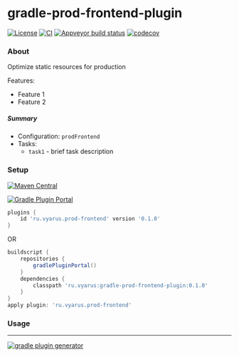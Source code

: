 # gradle-prod-frontend-plugin
[![License](https://img.shields.io/badge/license-MIT-blue.svg)](http://www.opensource.org/licenses/MIT)
[![CI](https://github.com/xvik/gradle-prod-frontend-plugin/actions/workflows/CI.yml/badge.svg)](https://github.com/xvik/gradle-prod-frontend-plugin/actions/workflows/CI.yml)
[![Appveyor build status](https://ci.appveyor.com/api/projects/status/github/xvik/gradle-prod-frontend-plugin?svg=true)](https://ci.appveyor.com/project/xvik/gradle-prod-frontend-plugin)
[![codecov](https://codecov.io/gh/xvik/gradle-prod-frontend-plugin/branch/master/graph/badge.svg)](https://codecov.io/gh/xvik/gradle-prod-frontend-plugin)

### About

Optimize static resources for production

Features:
* Feature 1
* Feature 2

##### Summary

* Configuration: `prodFrontend`
* Tasks:
    - `task1` - brief task description       

### Setup


[![Maven Central](https://img.shields.io/maven-central/v/ru.vyarus/gradle-prod-frontend-plugin.svg)](https://maven-badges.herokuapp.com/maven-central/ru.vyarus/gradle-prod-frontend-plugin)

[![Gradle Plugin Portal](https://img.shields.io/maven-metadata/v/https/plugins.gradle.org/m2/ru.vyarus/prod-frontend/ru.vyarus.prod-frontend.gradle.plugin/maven-metadata.xml.svg?colorB=007ec6&label=plugins%20portal)](https://plugins.gradle.org/plugin/ru.vyarus.prod-frontend)

```groovy
plugins {
    id 'ru.vyarus.prod-frontend' version '0.1.0'
}
```

OR

```groovy
buildscript {
    repositories {
        gradlePluginPortal()
    }
    dependencies {
        classpath 'ru.vyarus:gradle-prod-frontend-plugin:0.1.0'
    }
}
apply plugin: 'ru.vyarus.prod-frontend'
``` 

### Usage

---
[![gradle plugin generator](http://img.shields.io/badge/Powered%20by-%20Gradle%20plugin%20generator-green.svg?style=flat-square)](https://github.com/xvik/generator-gradle-plugin)
